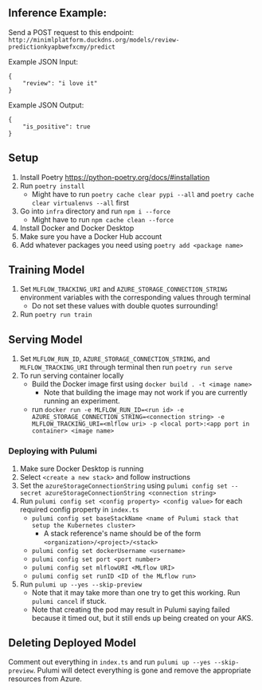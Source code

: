 ## Inference Example:

Send a POST request to this endpoint: `http://minimlplatform.duckdns.org/models/review-predictionkyapbwefxcmy/predict`

Example JSON Input:
```
{
    "review": "i love it"
}
```

Example JSON Output:
```
{
    "is_positive": true
}
```

## Setup
1. Install Poetry https://python-poetry.org/docs/#installation
2. Run `poetry install`
    - Might have to run `poetry cache clear pypi --all` and `poetry cache clear virtualenvs --all` first
3. Go into `infra` directory and run `npm i --force`
    - Might have to run `npm cache clean --force`
4. Install Docker and Docker Desktop
5. Make sure you have a Docker Hub account
6. Add whatever packages you need using `poetry add <package name>`

## Training Model
1. Set `MLFLOW_TRACKING_URI` and `AZURE_STORAGE_CONNECTION_STRING` environment variables with the corresponding values through terminal
    - Do not set these values with double quotes surrounding!
2. Run `poetry run train`

## Serving Model
1. Set `MLFLOW_RUN_ID`, `AZURE_STORAGE_CONNECTION_STRING`, and `MLFLOW_TRACKING_URI` through terminal then run `poetry run serve`
2. To run serving container locally 
    - Build the Docker image first using `docker build . -t <image name>`
        - Note that building the image may not work if you are currently running an experiment.
    - run `docker run -e MLFLOW_RUN_ID=<run id> -e AZURE_STORAGE_CONNECTION_STRING=<connection string> -e MLFLOW_TRACKING_URI=<mlflow uri> -p <local port>:<app port in container> <image name>` 

### Deploying with Pulumi
1. Make sure Docker Desktop is running
2. Select `<create a new stack>` and follow instructions
3. Set the `azureStorageConnectionString` using `pulumi config set --secret azureStorageConnectionString <connection string>`
4. Run `pulumi config set <config property> <config value>` for each required config property in `index.ts`
    - `pulumi config set baseStackName <name of Pulumi stack that setup the Kubernetes cluster>`
        - A stack reference's name should be of the form `<organization>/<project>/<stack>`
    - `pulumi config set dockerUsername <username>`
    - `pulumi config set port <port number>`
    - `pulumi config set mlflowURI <MLflow URI>`
    - `pulumi config set runID <ID of the MLflow run>`
5. Run `pulumi up --yes --skip-preview`
    - Note that it may take more than one try to get this working. Run `pulumi cancel` if stuck.
    - Note that creating the pod may result in Pulumi saying failed because it timed out, but it still ends up being created on your AKS.

## Deleting Deployed Model
Comment out everything in `index.ts` and run `pulumi up --yes --skip-preview`. Pulumi will detect everything is gone and remove the appropriate resources from Azure.

